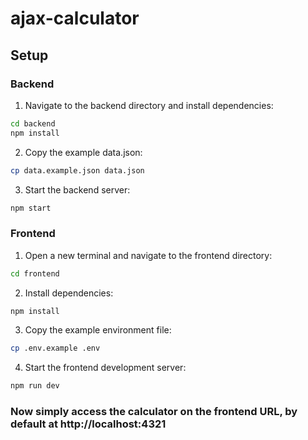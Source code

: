 # ajax-calculator

## Setup

### Backend

1. Navigate to the backend directory and install dependencies:
```sh
cd backend
npm install
```

2. Copy the example data.json:
```sh
cp data.example.json data.json
```

3. Start the backend server:
```sh
npm start
```

### Frontend

1. Open a new terminal and navigate to the frontend directory:
```sh
cd frontend
```

2. Install dependencies:
```sh
npm install
```

3. Copy the example environment file:
```sh
cp .env.example .env
```

4. Start the frontend development server:
```sh
npm run dev
```

### Now simply access the calculator on the frontend URL, by default at http://localhost:4321